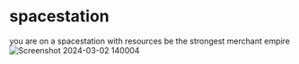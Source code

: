 # spacestation
you are on a spacestation with resources be the strongest merchant empire
![Screenshot 2024-03-02 140004](https://github.com/JOKERadaw/spacestation/assets/65590227/d7ac90c5-572d-425b-9ca5-af42bfa64013)
